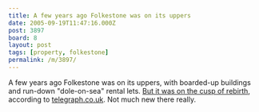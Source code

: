 ```yaml
---
title: A few years ago Folkestone was on its uppers
date: 2005-09-19T11:47:16.000Z
post: 3897
board: 8
layout: post
tags: [property, folkestone]
permalink: /m/3897/
---
```

A few years ago Folkestone was on its uppers, with boarded-up buildings and run-down "dole-on-sea" rental lets. <a href="http://www.telegraph.co.uk/property/main.jhtml?xml=/property/2005/09/17/pboat17.xml&sSheet=/property/2005/09/17/ixpmain12.html">But it was on the cusp of rebirth</a>, according to <a href="http://www.telegraph.co.uk">telegraph.co.uk</a>. Not much new there really.
